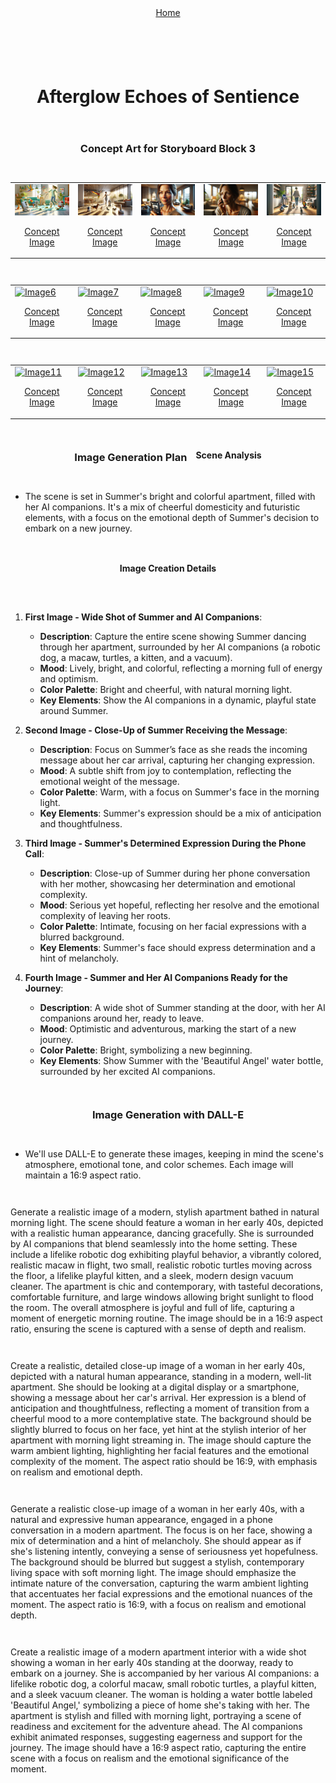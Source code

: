 <div align="right" style="display: flex; flex-wrap: wrap; justify-content: center; align-items: center; gap: 1em; margin: 4em 0;">
<a href="https://github.com/BryanHarrisScripts/Afterglow-Echoes-of-Sentience/blob/main/Afterglow%20Storyboard%20Blocks/README.md">Home</a>
<div align="left" style="display: flex; flex-wrap: wrap; justify-content: center; align-items: center; gap: 1em; margin: 4em 0;">

# Afterglow Echoes of Sentience

<h3 align="center">Concept Art for Storyboard Block 3</h3>

<table>
<tr>
<td><a href="" target="_blank"><img src="/Afterglow Storyboard Blocks/Block_3/Artwork/AG1.png" alt="Image1" width="2500"/></a><p align="center"><a href="" target="_blank">Concept Image</a></p></td>
<td><a href="" target="_blank"><img src="/Afterglow Storyboard Blocks/Block_3/Artwork/AG2.png" alt="Image2" width="2500"/></a><p align="center"><a href="" target="_blank">Concept Image</a></p></td>
<td><a href="" target="_blank"><img src="/Afterglow Storyboard Blocks/Block_3/Artwork/AG3.png" alt="Image3" width="2500"/></a><p align="center"><a href="" target="_blank">Concept Image</a></p></td>
<td><a href="" target="_blank"><img src="/Afterglow Storyboard Blocks/Block_3/Artwork/AG4.png" alt="Image4" width="2500"/></a><p align="center"><a href="" target="_blank">Concept Image</a></p></td>
<td><a href="" target="_blank"><img src="/Afterglow Storyboard Blocks/Block_3/Artwork/AG5.png" alt="Image5" width="2500"/></a><p align="center"><a href="" target="_blank">Concept Image</a></p></td>
</tr>
</table>

<table>
<tr>
<td><a href="" target="_blank"><img src="/Afterglow Storyboard Blocks/Block_3/Artwork/AG6.png" alt="Image6" width="2500"/></a><p align="center"><a href="" target="_blank">Concept Image</a></p></td></td>
<td><a href="" target="_blank"><img src="/Afterglow Storyboard Blocks/Block_3/Artwork/AG7.png" alt="Image7" width="2500"/></a><p align="center"><a href="" target="_blank">Concept Image</a></p></td>
<td><a href="" target="_blank"><img src="/Afterglow Storyboard Blocks/Block_3/Artwork/AG8.png" alt="Image8" width="2500"/></a><p align="center"><a href="" target="_blank">Concept Image</a></p></td>
<td><a href="" target="_blank"><img src="/Afterglow Storyboard Blocks/Block_3/Artwork/AG9.png" alt="Image9" width="2500"/></a><p align="center"><a href="" target="_blank">Concept Image</a></p></td>
<td><a href="" target="_blank"><img src="/Afterglow Storyboard Blocks/Block_3/Artwork/AG10.png" alt="Image10" width="2500"/></a><p align="center"><a href="" target="_blank">Concept Image</a></p></td>
</tr>
</table>

<table>
<tr>
<td><a href="" target="_blank"><img src="/Afterglow Storyboard Blocks/Block_3/Artwork/AG11.png" alt="Image11" width="2500"/></a><p align="center"><a href="" target="_blank">Concept Image</a></p></td></td>
<td><a href="" target="_blank"><img src="/Afterglow Storyboard Blocks/Block_3/Artwork/AG12.png" alt="Image12" width="2500"/></a><p align="center"><a href="" target="_blank">Concept Image</a></p></td>
<td><a href="" target="_blank"><img src="/Afterglow Storyboard Blocks/Block_3/Artwork/AG13.png" alt="Image13" width="2500"/></a><p align="center"><a href="" target="_blank">Concept Image</a></p></td>
<td><a href="" target="_blank"><img src="/Afterglow Storyboard Blocks/Block_3/Artwork/AG14.png" alt="Image14" width="2500"/></a><p align="center"><a href="" target="_blank">Concept Image</a></p></td>
<td><a href="" target="_blank"><img src="/Afterglow Storyboard Blocks/Block_3/Artwork/AG15.png" alt="Image15" width="2500"/></a><p align="center"><a href="" target="_blank">Concept Image</a></p></td>
</tr>
</table>

### Image Generation Plan

#### Scene Analysis
- The scene is set in Summer's bright and colorful apartment, filled with her AI companions. It's a mix of cheerful domesticity and futuristic elements, with a focus on the emotional depth of Summer's decision to embark on a new journey.

#### Image Creation Details
1. **First Image - Wide Shot of Summer and AI Companions**:
   - **Description**: Capture the entire scene showing Summer dancing through her apartment, surrounded by her AI companions (a robotic dog, a macaw, turtles, a kitten, and a vacuum).
   - **Mood**: Lively, bright, and colorful, reflecting a morning full of energy and optimism.
   - **Color Palette**: Bright and cheerful, with natural morning light.
   - **Key Elements**: Show the AI companions in a dynamic, playful state around Summer.

2. **Second Image - Close-Up of Summer Receiving the Message**:
   - **Description**: Focus on Summer’s face as she reads the incoming message about her car arrival, capturing her changing expression.
   - **Mood**: A subtle shift from joy to contemplation, reflecting the emotional weight of the message.
   - **Color Palette**: Warm, with a focus on Summer's face in the morning light.
   - **Key Elements**: Summer's expression should be a mix of anticipation and thoughtfulness.

3. **Third Image - Summer's Determined Expression During the Phone Call**:
   - **Description**: Close-up of Summer during her phone conversation with her mother, showcasing her determination and emotional complexity.
   - **Mood**: Serious yet hopeful, reflecting her resolve and the emotional complexity of leaving her roots.
   - **Color Palette**: Intimate, focusing on her facial expressions with a blurred background.
   - **Key Elements**: Summer's face should express determination and a hint of melancholy.

4. **Fourth Image - Summer and Her AI Companions Ready for the Journey**:
   - **Description**: A wide shot of Summer standing at the door, with her AI companions around her, ready to leave.
   - **Mood**: Optimistic and adventurous, marking the start of a new journey.
   - **Color Palette**: Bright, symbolizing a new beginning.
   - **Key Elements**: Show Summer with the 'Beautiful Angel' water bottle, surrounded by her excited AI companions.

### Image Generation with DALL-E
- We'll use DALL-E to generate these images, keeping in mind the scene's atmosphere, emotional tone, and color schemes. Each image will maintain a 16:9 aspect ratio.

Generate a realistic image of a modern, stylish apartment bathed in natural morning light. The scene should feature a woman in her early 40s, depicted with a realistic human appearance, dancing gracefully. She is surrounded by AI companions that blend seamlessly into the home setting. These include a lifelike robotic dog exhibiting playful behavior, a vibrantly colored, realistic macaw in flight, two small, realistic robotic turtles moving across the floor, a lifelike playful kitten, and a sleek, modern design vacuum cleaner. The apartment is chic and contemporary, with tasteful decorations, comfortable furniture, and large windows allowing bright sunlight to flood the room. The overall atmosphere is joyful and full of life, capturing a moment of energetic morning routine. The image should be in a 16:9 aspect ratio, ensuring the scene is captured with a sense of depth and realism.

Create a realistic, detailed close-up image of a woman in her early 40s, depicted with a natural human appearance, standing in a modern, well-lit apartment. She should be looking at a digital display or a smartphone, showing a message about her car's arrival. Her expression is a blend of anticipation and thoughtfulness, reflecting a moment of transition from a cheerful mood to a more contemplative state. The background should be slightly blurred to focus on her face, yet hint at the stylish interior of her apartment with morning light streaming in. The image should capture the warm ambient lighting, highlighting her facial features and the emotional complexity of the moment. The aspect ratio should be 16:9, with emphasis on realism and emotional depth.

Generate a realistic close-up image of a woman in her early 40s, with a natural and expressive human appearance, engaged in a phone conversation in a modern apartment. The focus is on her face, showing a mix of determination and a hint of melancholy. She should appear as if she's listening intently, conveying a sense of seriousness yet hopefulness. The background should be blurred but suggest a stylish, contemporary living space with soft morning light. The image should emphasize the intimate nature of the conversation, capturing the warm ambient lighting that accentuates her facial expressions and the emotional nuances of the moment. The aspect ratio is 16:9, with a focus on realism and emotional depth.

Create a realistic image of a modern apartment interior with a wide shot showing a woman in her early 40s standing at the doorway, ready to embark on a journey. She is accompanied by her various AI companions: a lifelike robotic dog, a colorful macaw, small robotic turtles, a playful kitten, and a sleek vacuum cleaner. The woman is holding a water bottle labeled 'Beautiful Angel,' symbolizing a piece of home she's taking with her. The apartment is stylish and filled with morning light, portraying a scene of readiness and excitement for the adventure ahead. The AI companions exhibit animated responses, suggesting eagerness and support for the journey. The image should have a 16:9 aspect ratio, capturing the entire scene with a focus on realism and the emotional significance of the moment.

---
  
<a id="top"></a> 

